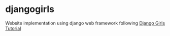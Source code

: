# djangogirls
Website implementation using django web framework following [Django Girls Tutorial](https://carolhsu.gitbooks.io/django-girls-tutorial-traditional-chiness/content/whats_next/README.html)
